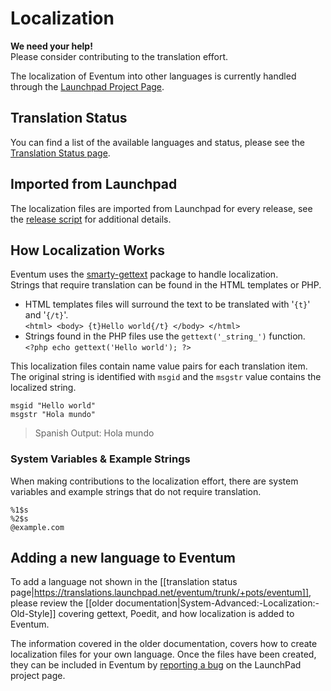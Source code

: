 # Localization

**We need your help!**  
Please consider contributing to the translation effort.

The localization of Eventum into other languages is currently handled through the [Launchpad Project Page](https://launchpad.net/eventum/).  

## Translation Status  

You can find a list of the available languages and status, please see the [Translation Status page](https://translations.launchpad.net/eventum/trunk/+pots/eventum).  

## Imported from Launchpad

The localization files are imported from Launchpad for every release, see the [release script](https://github.com/eventum/eventum/blob/v3.0.2/bin/release.sh#L59-L70) for additional details.

## How Localization Works

Eventum uses the [smarty-gettext](https://github.com/smarty-gettext/smarty-gettext) package to handle localization.  
Strings that require translation can be found in the HTML templates or PHP.

* HTML templates files will surround the text to be translated with '`{t}`' and '`{/t}`'.  
`<html> <body> {t}Hello world{/t} </body> </html>`  
* Strings found in the PHP files use the `gettext('_string_')` function.  
`<?php echo gettext('Hello world'); ?>`  

This localization files contain name value pairs for each translation item.  The original string is identified with `msgid` and the `msgstr` value contains the localized string.

`msgid "Hello world"`  
`msgstr "Hola mundo"`

> Spanish Output: Hola mundo

### System Variables & Example Strings

When making contributions to the localization effort, there are system variables and example strings that do not require translation. 
 
`%1$s`  
`%2$s`  
`@example.com`

## Adding a new language to Eventum

To add a language not shown in the [[translation status page|https://translations.launchpad.net/eventum/trunk/+pots/eventum]], please review the [[older documentation|System-Advanced:-Localization:-Old-Style]] covering gettext, Poedit, and how localization is added to Eventum.  

The information covered in the older documentation, covers how to create localization files for your own language.  Once the files have been created, they can be included in Eventum by [reporting a bug](https://bugs.launchpad.net/eventum/+filebug) on the LaunchPad project page.